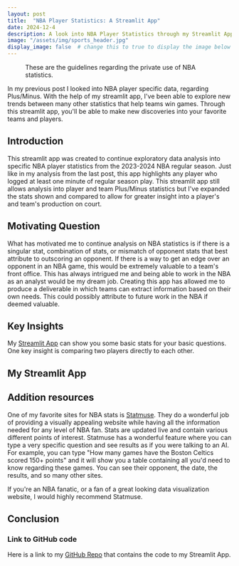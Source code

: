 ```yaml
---
layout: post
title:  "NBA Player Statistics: A Streamlit App"
date: 2024-12-4
description: A look into NBA Player Statistics through my Streamlit App.
image: "/assets/img/sports_header.jpg"
display_image: false  # change this to true to display the image below the banner 
---
```


<figure>
	<img src="https://eladle21.github.io/my-blog/assets/img/nba_guidelines.png" alt=""> 
	<figcaption>These are the guidelines regarding the private use of NBA statistics.</figcaption>
</figure>

<p class="intro"><span class="dropcap">I</span>n my previous post I looked into NBA player specific data, regarding Plus/Minus.  With the help of my streamlit app, I've been able to explore new trends between many other statistics that help teams win games.  Through this streamlit app, you'll be able to make new discoveries into your favorite teams and players.</p>


## Introduction

This streamlit app was created to continue exploratory data analysis into specific NBA player statistics from the 2023-2024 NBA regular season.  Just like in my analysis from the last post, this app highlights any player who logged at least one minute of regular season play.  This streamlit app still allows analysis into player and team Plus/Minus statistics but I've expanded the stats shown and compared to allow for greater insight into a player's and team's production on court.

## Motivating Question

What has motivated me to continue analysis on NBA statistics is if there is a singular stat, combination of stats, or mismatch of opponent stats that best attribute to outscoring an opponent.  If there is a way to get an edge over an opponent in an NBA game, this would be extremely valuable to a team's front office.  This has always intrigued me and being able to work in the NBA as an analyst would be my dream job.  Creating this app has allowed me to produce a deliverable in which teams can extract information based on their own needs.  This could possibly attribute to future work in the NBA if deemed valuable.

## Key Insights

My [Streamlit App](https://nba-player-statistics-blog-3.streamlit.app/) can show you some basic stats for your basic questions.  One key insight is comparing two players directly to each other.  

## My Streamlit App



## Addition resources

One of my favorite sites for NBA stats is [Statmuse](https://www.statmuse.com/nba).  They do a wonderful job of providing a visually appealing website while having all the information needed for any level of NBA fan.  Stats are updated live and contain various different points of interest.  Statmuse has a wonderful feature where you can type a very specific question and see results as if you were talking to an AI.  For example, you can type "How many games have the Boston Celtics scored 150+ points" and it will show you a table containing all you'd need to know regarding these games.  You can see their opponent, the date, the results, and so many other sites.

If you're an NBA fanatic, or a fan of a great looking data visualization website, I would highly recommend Statmuse.


## Conclusion



### Link to GitHub code

Here is a link to my [GitHub Repo](https://github.com/eladle21/streamlit-3) that contains the code to my Streamlit App.